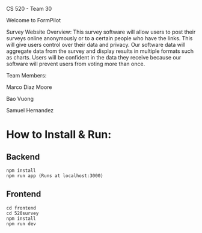 CS 520 - Team 30


Welcome to FormPilot

Survey Website Overview:
This survey software will allow users to post their surveys online anonymously or to a certain people who have the links. This will give users control over their data and privacy. Our software data will aggregate data from the survey and display results in multiple formats such as charts. Users will be confident in the data they receive because our software will prevent users from voting more than once. 



Team Members:

Marco Diaz Moore

Bao Vuong

Samuel Hernandez

# How to Install & Run:

## Backend

```
npm install
npm run app (Runs at localhost:3000)
```

## Frontend

```
cd frontend
cd 520survey
npm install
npm run dev
```
